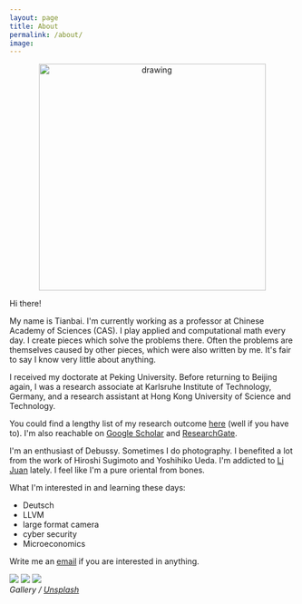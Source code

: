 ```yaml
---
layout: page
title: About
permalink: /about/
image: 
---
```


<div align="center">
  <img src="../images/xiao.jpg" alt="drawing" width="400"/>
</div>

Hi there!

My name is Tianbai. 
I'm currently working as a professor at Chinese Academy of Sciences (CAS).
I play applied and computational math every day.
I create pieces which solve the problems there.
Often the problems are themselves caused by other pieces, which were also written by me.
It's fair to say I know very little about anything.

I received my doctorate at Peking University.
Before returning to Beijing again, I was a research associate at Karlsruhe Institute of Technology, Germany, and a research assistant at Hong Kong University of Science and Technology.

You could find a lengthy list of my research outcome [here](https://xiaotianbai.com/project/research) (well if you have to).
I'm also reachable on <a href='https://scholar.google.com/citations?user=wFTQeXwAAAAJ&hl=en'>Google Scholar</a> and <a href='https://www.researchgate.net/profile/Tianbai_Xiao'>ResearchGate</a>.

I'm an enthusiast of Debussy. Sometimes I do photography. I benefited a lot from the work of Hiroshi Sugimoto and Yoshihiko Ueda. I'm addicted to [Li Juan](https://en.wikipedia.org/wiki/Li_Juan_(author)) lately. I feel like I'm a pure oriental from bones.

What I'm interested in and learning these days:
<ul>
    <li>Deutsch</li>
    <li>LLVM</li>
    <li>large format camera</li>
    <li>cyber security</li>
    <li>Microeconomics</li>
</ul>

Write me an <a href='mailto:i@txiao.cc'>email</a> if you are interested in anything.

<div class="gallery-box">
  <div class="gallery">
    <img src="/images/sea.jpg" loading="lazy">
    <img src="/images/sunflower.jpg" loading="lazy">
    <img src="/images/fish.jpg" loading="lazy">
  </div>
  <em>Gallery / <a href="https://unsplash.com/" target="_blank">Unsplash</a></em>
</div>